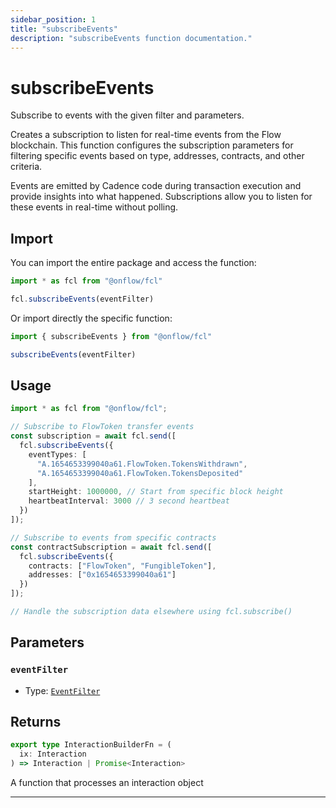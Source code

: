 ```yaml
---
sidebar_position: 1
title: "subscribeEvents"
description: "subscribeEvents function documentation."
---
```


<!-- THIS DOCUMENT IS AUTO-GENERATED FROM [onflow/fcl/../sdk/src/build/build-subscribe-events.ts](https://github.com/onflow/fcl-js/tree/master/packages/fcl/../sdk/src/build/build-subscribe-events.ts). DO NOT EDIT MANUALLY -->

# subscribeEvents

Subscribe to events with the given filter and parameters.

Creates a subscription to listen for real-time events from the Flow blockchain. This function configures
the subscription parameters for filtering specific events based on type, addresses, contracts, and other criteria.

Events are emitted by Cadence code during transaction execution and provide insights into what happened.
Subscriptions allow you to listen for these events in real-time without polling.

## Import

You can import the entire package and access the function:

```typescript
import * as fcl from "@onflow/fcl"

fcl.subscribeEvents(eventFilter)
```

Or import directly the specific function:

```typescript
import { subscribeEvents } from "@onflow/fcl"

subscribeEvents(eventFilter)
```

## Usage

```typescript
import * as fcl from "@onflow/fcl";

// Subscribe to FlowToken transfer events
const subscription = await fcl.send([
  fcl.subscribeEvents({
    eventTypes: [
      "A.1654653399040a61.FlowToken.TokensWithdrawn",
      "A.1654653399040a61.FlowToken.TokensDeposited"
    ],
    startHeight: 1000000, // Start from specific block height
    heartbeatInterval: 3000 // 3 second heartbeat
  })
]);

// Subscribe to events from specific contracts
const contractSubscription = await fcl.send([
  fcl.subscribeEvents({
    contracts: ["FlowToken", "FungibleToken"],
    addresses: ["0x1654653399040a61"]
  })
]);

// Handle the subscription data elsewhere using fcl.subscribe()
```

## Parameters

### `eventFilter` 


- Type: [`EventFilter`](../types#eventfilter)


## Returns

```typescript
export type InteractionBuilderFn = (
  ix: Interaction
) => Interaction | Promise<Interaction>
```


A function that processes an interaction object

---